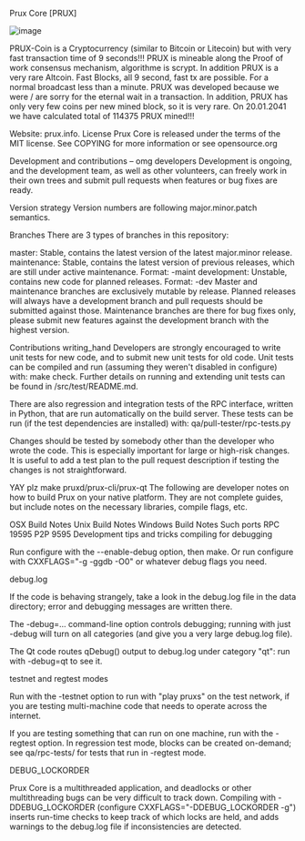 Prux Core [PRUX]

![image](https://user-images.githubusercontent.com/91484011/166093048-6883b544-7be1-40a2-ba38-cfa68443c862.png)

PRUX-Coin is a Cryptocurrency (similar to Bitcoin or Litecoin) but with very fast transaction time of 9 seconds!!! PRUX is mineable along the Proof of work consensus mechanism, algorithme is scrypt. In addition PRUX is a very rare Altcoin. Fast Blocks, all 9 second, fast tx are possible. For a normal broadcast less than a minute. PRUX was developed because we were / are sorry for the eternal wait in a transaction. In addition, PRUX has only very few coins per new mined block, so it is very rare. On 20.01.2041 we have calculated total of 114375 PRUX mined!!!

Website: prux.info.
License
Prux Core is released under the terms of the MIT license. See COPYING for more information or see opensource.org

Development and contributions – omg developers
Development is ongoing, and the development team, as well as other volunteers, can freely work in their own trees and submit pull requests when features or bug fixes are ready.

Version strategy
Version numbers are following major.minor.patch semantics.

Branches
There are 3 types of branches in this repository:

master: Stable, contains the latest version of the latest major.minor release.
maintenance: Stable, contains the latest version of previous releases, which are still under active maintenance. Format: <version>-maint
development: Unstable, contains new code for planned releases. Format: <version>-dev
Master and maintenance branches are exclusively mutable by release. Planned releases will always have a development branch and pull requests should be submitted against those. Maintenance branches are there for bug fixes only, please submit new features against the development branch with the highest version.

Contributions writing_hand
Developers are strongly encouraged to write unit tests for new code, and to submit new unit tests for old code. Unit tests can be compiled and run (assuming they weren't disabled in configure) with: make check. Further details on running and extending unit tests can be found in /src/test/README.md.

There are also regression and integration tests of the RPC interface, written in Python, that are run automatically on the build server. These tests can be run (if the test dependencies are installed) with: qa/pull-tester/rpc-tests.py

Changes should be tested by somebody other than the developer who wrote the code. This is especially important for large or high-risk changes. It is useful to add a test plan to the pull request description if testing the changes is not straightforward.

YAY plz make pruxd/prux-cli/prux-qt
The following are developer notes on how to build Prux on your native platform. They are not complete guides, but include notes on the necessary libraries, compile flags, etc.

OSX Build Notes
Unix Build Notes
Windows Build Notes
Such ports
RPC 19595
P2P 9595
Development tips and tricks
compiling for debugging

Run configure with the --enable-debug option, then make. Or run configure with CXXFLAGS="-g -ggdb -O0" or whatever debug flags you need.

debug.log

If the code is behaving strangely, take a look in the debug.log file in the data directory; error and debugging messages are written there.

The -debug=... command-line option controls debugging; running with just -debug will turn on all categories (and give you a very large debug.log file).

The Qt code routes qDebug() output to debug.log under category "qt": run with -debug=qt to see it.

testnet and regtest modes

Run with the -testnet option to run with "play pruxs" on the test network, if you are testing multi-machine code that needs to operate across the internet.

If you are testing something that can run on one machine, run with the -regtest option. In regression test mode, blocks can be created on-demand; see qa/rpc-tests/ for tests that run in -regtest mode.

DEBUG_LOCKORDER

Prux Core is a multithreaded application, and deadlocks or other multithreading bugs can be very difficult to track down. Compiling with -DDEBUG_LOCKORDER (configure CXXFLAGS="-DDEBUG_LOCKORDER -g") inserts run-time checks to keep track of which locks are held, and adds warnings to the debug.log file if inconsistencies are detected.
